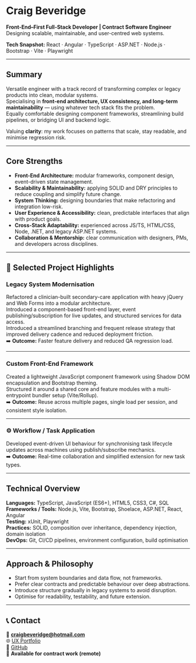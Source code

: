 # Craig Beveridge  
**Front-End–First Full-Stack Developer | Contract Software Engineer**  
Designing scalable, maintainable, and user-centred web systems.

**Tech Snapshot:** React · Angular ·  TypeScript · ASP.NET · Node.js · Bootstrap · Vite · Playwright

---

## Summary
Versatile engineer with a track record of transforming complex or legacy products into clean, modular systems.  
Specialising in **front-end architecture, UX consistency, and long-term maintainability** — using whatever tech stack fits the problem.  
Equally comfortable designing component frameworks, streamlining build pipelines, or bridging UI and backend logic.  

Valuing **clarity**: my work focuses on patterns that scale, stay readable, and minimise regression risk.

---

## Core Strengths
- **Front-End Architecture:** modular frameworks, component design, event-driven state management.  
- **Scalability & Maintainability:** applying SOLID and DRY principles to reduce coupling and simplify future change.  
- **System Thinking:** designing boundaries that make refactoring and integration low-risk.  
- **User Experience & Accessibility:** clean, predictable interfaces that align with product goals.  
- **Cross-Stack Adaptability:** experienced across JS/TS, HTML/CSS, Node, .NET, and legacy ASP.NET systems.  
- **Collaboration & Mentorship:** clear communication with designers, PMs, and developers across disciplines.  

---

## 🚀 Selected Project Highlights

### Legacy System Modernisation
Refactored a clinician-built secondary-care application with heavy jQuery and Web Forms into a modular architecture.  
Introduced a component-based front-end layer, event publishing/subscription for live updates, and structured services for data access.  
Introduced a streamlined branching and frequent release strategy that improved delivery cadence and reduced deployment friction.  
➡️ **Outcome:** Faster feature delivery and reduced QA regression load.

---

### Custom Front-End Framework
Created a lightweight JavaScript component framework using Shadow DOM encapsulation and Bootstrap theming.  
Structured it around a shared core and feature modules with a multi-entrypoint bundler setup (Vite/Rollup).  
➡️ **Outcome:** Reuse across multiple pages, single load per session, and consistent style isolation.

---

### ⚙️ Workflow / Task Application
Developed event-driven UI behaviour for synchronising task lifecycle updates across machines using publish/subscribe mechanics.  
➡️ **Outcome:** Real-time collaboration and simplified extension for new task types.

---

## Technical Overview
**Languages:** TypeScript, JavaScript (ES6+), HTML5, CSS3, C#, SQL  
**Frameworks / Tools:** Node.js, Vite, Bootstrap, Shoelace, ASP.NET, React, Angular  
**Testing:** xUnit, Playwright  
**Practices:** SOLID, composition over inheritance, dependency injection, domain isolation  
**DevOps:** Git, CI/CD pipelines, environment configuration, build optimisation  

---

## Approach & Philosophy
- Start from system boundaries and data flow, not frameworks.  
- Prefer clear contracts and predictable behaviour over deep abstractions.  
- Introduce structure gradually in legacy systems to avoid disruption.  
- Optimise for readability, testability, and future extension.

---

## 📞 Contact
📧 **craigbeveridge@hotmail.com**  
🌐 [UX Portfolio](https://cbeveridge74.wixsite.com/davidoff)  
🐙 [GitHub](https://github.com/cbeveridge74?tab=repositories)  
💼 **Available for contract work (remote)**
